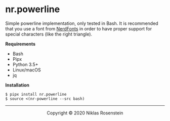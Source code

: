 # nr.powerline

Simple powerline implementation, only tested in Bash. It is recommended that
you use a font from [NerdFonts](https://nerdfonts.com/#downloads) in order to
have proper support for special characters (like the right triangle).

__Requirements__

- Bash
- Pipx
- Python 3.5+
- Linux/macOS
- jq

__Installation__

    $ pipx install nr.powerline
    $ source <(nr-powerline --src bash)

---

<p align="center">Copyright &copy; 2020 Niklas Rosenstein</p>
